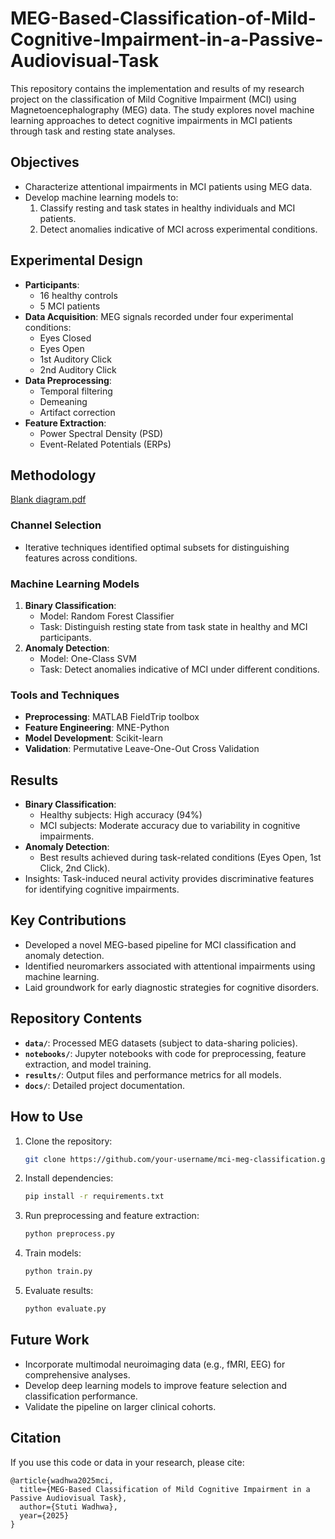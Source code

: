 # MEG-Based-Classification-of-Mild-Cognitive-Impairment-in-a-Passive-Audiovisual-Task
This repository contains the implementation and results of my research project on the classification of Mild Cognitive Impairment (MCI) using Magnetoencephalography (MEG) data. The study explores novel machine learning approaches to detect cognitive impairments in MCI patients through task and resting state analyses.
## Objectives

- Characterize attentional impairments in MCI patients using MEG data.
- Develop machine learning models to:
  1. Classify resting and task states in healthy individuals and MCI patients.
  2. Detect anomalies indicative of MCI across experimental conditions.

## Experimental Design

- **Participants**: 
  - 16 healthy controls
  - 5 MCI patients
- **Data Acquisition**: MEG signals recorded under four experimental conditions:
  - Eyes Closed
  - Eyes Open
  - 1st Auditory Click
  - 2nd Auditory Click
- **Data Preprocessing**:
  - Temporal filtering
  - Demeaning
  - Artifact correction
- **Feature Extraction**:
  - Power Spectral Density (PSD)
  - Event-Related Potentials (ERPs)

## Methodology
[Blank diagram.pdf](https://github.com/user-attachments/files/18312447/Blank.diagram.pdf)

### Channel Selection
- Iterative techniques identified optimal subsets for distinguishing features across conditions.

### Machine Learning Models
1. **Binary Classification**:
   - Model: Random Forest Classifier
   - Task: Distinguish resting state from task state in healthy and MCI participants.
2. **Anomaly Detection**:
   - Model: One-Class SVM
   - Task: Detect anomalies indicative of MCI under different conditions.

### Tools and Techniques
- **Preprocessing**: MATLAB FieldTrip toolbox
- **Feature Engineering**: MNE-Python
- **Model Development**: Scikit-learn
- **Validation**: Permutative Leave-One-Out Cross Validation

## Results

- **Binary Classification**:
  - Healthy subjects: High accuracy (94%)
  - MCI subjects: Moderate accuracy due to variability in cognitive impairments.
- **Anomaly Detection**:
  - Best results achieved during task-related conditions (Eyes Open, 1st Click, 2nd Click).
- Insights: Task-induced neural activity provides discriminative features for identifying cognitive impairments.

## Key Contributions

- Developed a novel MEG-based pipeline for MCI classification and anomaly detection.
- Identified neuromarkers associated with attentional impairments using machine learning.
- Laid groundwork for early diagnostic strategies for cognitive disorders.

## Repository Contents

- **`data/`**: Processed MEG datasets (subject to data-sharing policies).
- **`notebooks/`**: Jupyter notebooks with code for preprocessing, feature extraction, and model training.
- **`results/`**: Output files and performance metrics for all models.
- **`docs/`**: Detailed project documentation.

## How to Use

1. Clone the repository:
   ```bash
   git clone https://github.com/your-username/mci-meg-classification.git
   ```
2. Install dependencies:
   ```bash
   pip install -r requirements.txt
   ```
3. Run preprocessing and feature extraction:
   ```bash
   python preprocess.py
   ```
4. Train models:
   ```bash
   python train.py
   ```
5. Evaluate results:
   ```bash
   python evaluate.py
   ```

## Future Work

- Incorporate multimodal neuroimaging data (e.g., fMRI, EEG) for comprehensive analyses.
- Develop deep learning models to improve feature selection and classification performance.
- Validate the pipeline on larger clinical cohorts.

## Citation

If you use this code or data in your research, please cite:
```
@article{wadhwa2025mci,
  title={MEG-Based Classification of Mild Cognitive Impairment in a Passive Audiovisual Task},
  author={Stuti Wadhwa},
  year={2025}
}
